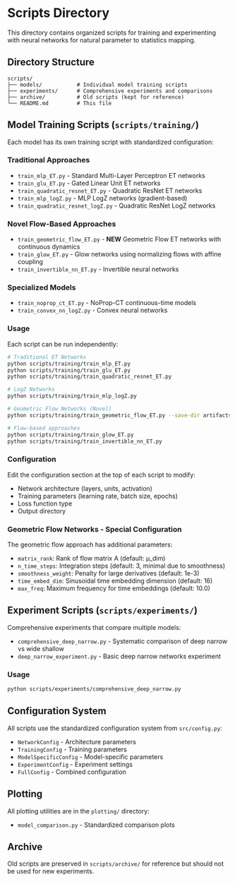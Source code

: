 # Scripts Directory

This directory contains organized scripts for training and experimenting with neural networks for natural parameter to statistics mapping.

## Directory Structure

```
scripts/
├── models/           # Individual model training scripts
├── experiments/      # Comprehensive experiments and comparisons
├── archive/          # Old scripts (kept for reference)
└── README.md         # This file
```

## Model Training Scripts (`scripts/training/`)

Each model has its own training script with standardized configuration:

### Traditional Approaches
- `train_mlp_ET.py` - Standard Multi-Layer Perceptron ET networks
- `train_glu_ET.py` - Gated Linear Unit ET networks  
- `train_quadratic_resnet_ET.py` - Quadratic ResNet ET networks
- `train_mlp_logZ.py` - MLP LogZ networks (gradient-based)
- `train_quadratic_resnet_logZ.py` - Quadratic ResNet LogZ networks

### Novel Flow-Based Approaches
- `train_geometric_flow_ET.py` - **NEW** Geometric Flow ET networks with continuous dynamics
- `train_glow_ET.py` - Glow networks using normalizing flows with affine coupling
- `train_invertible_nn_ET.py` - Invertible neural networks

### Specialized Models
- `train_noprop_ct_ET.py` - NoProp-CT continuous-time models
- `train_convex_nn_logZ.py` - Convex neural networks

### Usage

Each script can be run independently:

```bash
# Traditional ET Networks
python scripts/training/train_mlp_ET.py
python scripts/training/train_glu_ET.py
python scripts/training/train_quadratic_resnet_ET.py

# LogZ Networks  
python scripts/training/train_mlp_logZ.py

# Geometric Flow Networks (Novel)
python scripts/training/train_geometric_flow_ET.py --save-dir artifacts/geometric_flow

# Flow-based approaches
python scripts/training/train_glow_ET.py
python scripts/training/train_invertible_nn_ET.py
```

### Configuration

Edit the configuration section at the top of each script to modify:
- Network architecture (layers, units, activation)
- Training parameters (learning rate, batch size, epochs)
- Loss function type
- Output directory

### Geometric Flow Networks - Special Configuration

The geometric flow approach has additional parameters:
- `matrix_rank`: Rank of flow matrix A (default: μ_dim)
- `n_time_steps`: Integration steps (default: 3, minimal due to smoothness)
- `smoothness_weight`: Penalty for large derivatives (default: 1e-3)
- `time_embed_dim`: Sinusoidal time embedding dimension (default: 16)
- `max_freq`: Maximum frequency for time embeddings (default: 10.0)

## Experiment Scripts (`scripts/experiments/`)

Comprehensive experiments that compare multiple models:

- `comprehensive_deep_narrow.py` - Systematic comparison of deep narrow vs wide shallow
- `deep_narrow_experiment.py` - Basic deep narrow networks experiment

### Usage

```bash
python scripts/experiments/comprehensive_deep_narrow.py
```

## Configuration System

All scripts use the standardized configuration system from `src/config.py`:

- `NetworkConfig` - Architecture parameters
- `TrainingConfig` - Training parameters  
- `ModelSpecificConfig` - Model-specific parameters
- `ExperimentConfig` - Experiment settings
- `FullConfig` - Combined configuration

## Plotting

All plotting utilities are in the `plotting/` directory:

- `model_comparison.py` - Standardized comparison plots

## Archive

Old scripts are preserved in `scripts/archive/` for reference but should not be used for new experiments.
